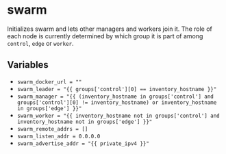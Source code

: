 # swarm

Initializes swarm and lets other managers and workers join it. The role of each
node is currently determined by which group it is part of among `control`, `edge`
or `worker`.

## Variables

* `swarm_docker_url = ""`
* `swarm_leader = "{{ groups['control'][0] == inventory_hostname }}"`
* `swarm_manager = "{{ (inventory_hostname in groups['control'] and groups['control'][0] != inventory_hostname) or inventory_hostname in groups['edge'] }}"`
* `swarm_worker = "{{ inventory_hostname not in groups['control'] and inventory_hostname not in groups['edge'] }}"`
* `swarm_remote_addrs = []`
* `swarm_listen_addr = 0.0.0.0`
* `swarm_advertise_addr = "{{ private_ipv4 }}"`
